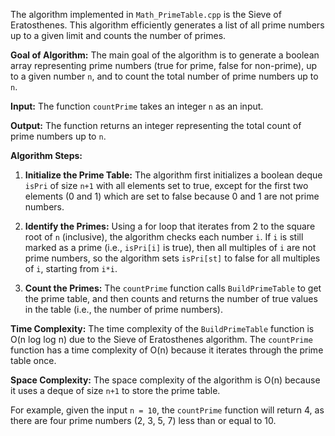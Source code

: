 The algorithm implemented in `Math_PrimeTable.cpp` is the Sieve of Eratosthenes. This algorithm efficiently generates a list of all prime numbers up to a given limit and counts the number of primes.

**Goal of Algorithm:**
The main goal of the algorithm is to generate a boolean array representing prime numbers (true for prime, false for non-prime), up to a given number `n`, and to count the total number of prime numbers up to `n`.

**Input:**
The function `countPrime` takes an integer `n` as an input.

**Output:**
The function returns an integer representing the total count of prime numbers up to `n`.

**Algorithm Steps:**

1. **Initialize the Prime Table:** The algorithm first initializes a boolean deque `isPri` of size `n+1` with all elements set to true, except for the first two elements (0 and 1) which are set to false because 0 and 1 are not prime numbers.

2. **Identify the Primes:** Using a for loop that iterates from 2 to the square root of `n` (inclusive), the algorithm checks each number `i`. If `i` is still marked as a prime (i.e., `isPri[i]` is true), then all multiples of `i` are not prime numbers, so the algorithm sets `isPri[st]` to false for all multiples of `i`, starting from `i*i`.

3. **Count the Primes:** The `countPrime` function calls `BuildPrimeTable` to get the prime table, and then counts and returns the number of true values in the table (i.e., the number of prime numbers).

**Time Complexity:** The time complexity of the `BuildPrimeTable` function is O(n log log n) due to the Sieve of Eratosthenes algorithm. The `countPrime` function has a time complexity of O(n) because it iterates through the prime table once.

**Space Complexity:** The space complexity of the algorithm is O(n) because it uses a deque of size `n+1` to store the prime table.

For example, given the input `n = 10`, the `countPrime` function will return 4, as there are four prime numbers (2, 3, 5, 7) less than or equal to 10.
